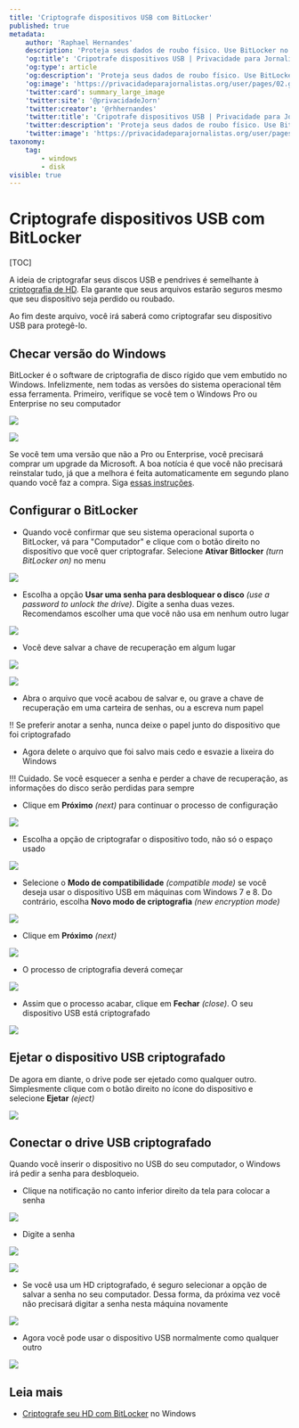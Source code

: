 ```yaml
---
title: 'Criptografe dispositivos USB com BitLocker'
published: true
metadata:
    author: 'Raphael Hernandes'
    description: 'Proteja seus dados de roubo físico. Use BitLocker no seu Windows para criptografar dispositivos USB'
    'og:title': 'Cripotrafe dispositivos USB | Privacidade para Jornalistas'
    'og:type': article
    'og:description': 'Proteja seus dados de roubo físico. Use BitLocker no seu Windows para criptografar dispositivos USB'
    'og:image': 'https://privacidadeparajornalistas.org/user/pages/02.guias/criptografe-dispositivos-usb-bitlocker/social.png'
    'twitter:card': summary_large_image
    'twitter:site': '@privacidadeJorn'
    'twitter:creator': '@rhhernandes'
    'twitter:title': 'Cripotrafe dispositivos USB | Privacidade para Jornalistas'
    'twitter:description': 'Proteja seus dados de roubo físico. Use BitLocker no seu Windows para criptografar dispositivos USB'
    'twitter:image': 'https://privacidadeparajornalistas.org/user/pages/02.guias/criptografe-dispositivos-usb-bitlocker/social.png'
taxonomy:
    tag:
        - windows
        - disk
visible: true
---
```


# Criptografe dispositivos USB com BitLocker

[TOC]

A ideia de criptografar seus discos USB e pendrives é semelhante à [criptografia de HD](../criptografe-seu-hd-bitlocker). Ela garante que seus arquivos estarão seguros mesmo que seu dispositivo seja perdido ou roubado.

Ao fim deste arquivo, você irá saberá como criptografar seu dispositivo USB para protegê-lo.

## Checar versão do Windows

BitLocker é o software de criptografia de disco rígido que vem embutido no Windows. Infelizmente, nem todas as versões do sistema operacional têm essa ferramenta. Primeiro, verifique se você tem o Windows Pro ou Enterprise no seu computador

![](check-os-release-1.png?lightbox=1024&cropResize=600,600)

![](check-os-release-3.png?lightbox=1024&cropResize=600,600)


Se você tem uma versão que não a Pro ou Enterprise, você precisará comprar um upgrade da Microsoft. A boa notícia é que você não precisará reinstalar tudo, já que a melhora é feita automaticamente em segundo plano quando você faz a compra. Siga [essas instruções](https://support.microsoft.com/pt-br/help/12384/windows-10-upgrading-home-to-pro).

## Configurar o BitLocker

* Quando você confirmar que seu sistema operacional suporta o BitLocker, vá para "Computador" e clique com o botão direito no dispositivo que você quer criptografar. Selecione **Ativar Bitlocker** _(turn BitLocker on)_ no menu

![](bitlocker-1.png?lightbox=1024&cropResize=600,600)

* Escolha a opção **Usar uma senha para desbloquear o disco** _(use a password to unlock the drive)_. Digite a senha duas vezes. Recomendamos escolher uma que você não usa em nenhum outro lugar

![](bitlocker-2.png?lightbox=1024&cropResize=600,600)

* Você deve salvar a chave de recuperação em algum lugar

![](bitlocker-3.png?lightbox=1024&cropResize=600,600)

![](bitlocker-4.png?lightbox=1024&cropResize=600,600)

* Abra o arquivo que você acabou de salvar e, ou grave a chave de recuperação em uma carteira de senhas, ou a escreva num papel

!! Se preferir anotar a senha, nunca deixe o papel junto do dispositivo que foi criptografado

* Agora delete o arquivo que foi salvo mais cedo e esvazie a lixeira do Windows

!!! Cuidado. Se você esquecer a senha e perder a chave de recuperação, as informações do disco serão perdidas para sempre

* Clique em **Próximo** _(next)_ para continuar o processo de configuração

![](bitlocker-6.png?lightbox=1024&cropResize=600,600)

* Escolha a opção de criptografar o dispositivo todo, não só o espaço usado

![](bitlocker-8.png?lightbox=1024&cropResize=600,600)

* Selecione o **Modo de compatibilidade** _(compatible mode)_ se você deseja usar o dispositivo USB em máquinas com Windows 7 e 8. Do contrário, escolha **Novo modo de criptografia** _(new encryption mode)_

![](bitlocker-9.png?lightbox=1024&cropResize=600,600)

* Clique em **Próximo** *(next)*

![](bitlocker-10.png?lightbox=1024&cropResize=600,600)

* O processo de criptografia deverá começar

![](bitlocker-11.png?lightbox=1024&cropResize=600,600)

* Assim que o processo acabar, clique em **Fechar** _(close)_. O seu dispositivo USB está criptografado

![](bitlocker-12.png?lightbox=1024&cropResize=600,600)

## Ejetar o dispositivo USB criptografado

De agora em diante, o drive pode ser ejetado como qualquer outro. Simplesmente clique com o botão direito no ícone do dispositivo e selecione **Ejetar** _(eject)_

![](unmount-drive-1.png?lightbox=1024&cropResize=600,600)

## Conectar o drive USB criptografado

Quando você inserir o dispositivo no USB do seu computador, o Windows irá pedir a senha para desbloqueio.

* Clique na notificação no canto inferior direito da tela para colocar a senha

![](mount-drive-1.png?lightbox=1024&cropResize=600,600)

* Digite a senha

![](mount-drive-2.png?lightbox=1024&cropResize=600,600)

![](mount-drive-3.png?lightbox=1024&cropResize=600,600)

* Se você usa um HD criptografado, é seguro selecionar a opção de salvar a senha no seu computador. Dessa forma, da próxima vez você não precisará digitar a senha nesta máquina novamente

![](mount-drive-4.png?lightbox=1024&cropResize=600,600)

* Agora você pode usar o dispositivo USB normalmente como qualquer outro

![](mount-drive-5.png?lightbox=1024&cropResize=600,600)

## Leia mais

* [Criptografe seu HD com BitLocker](../criptografe-seu-hd-bitlocker) no Windows
